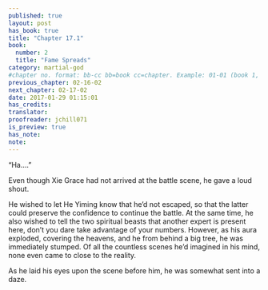 ```yaml
---
published: true
layout: post
has_book: true
title: "Chapter 17.1"
book:
  number: 2
  title: "Fame Spreads"
category: martial-god
#chapter no. format: bb-cc bb=book cc=chapter. Example: 01-01 (book 1, chapter 1)
previous_chapter: 02-16-02
next_chapter: 02-17-02
date: 2017-01-29 01:15:01 
has_credits:
translator:
proofreader: jchill071
is_preview: true
has_note: 
note: 
---
```

“Ha….”

Even though Xie Grace had not arrived at the battle scene, he gave a loud shout.

He wished to let He Yiming know that he’d not escaped, so that the latter could preserve the confidence to continue the battle. At the same time, he also wished to tell the two spiritual beasts that another expert is present here, don’t you dare take advantage of your numbers.
However, as his aura exploded, covering the heavens, and he from behind a big tree, he was immediately stumped. Of all the countless scenes he’d imagined in his mind, none even came to close to the reality.

As he laid his eyes upon the scene before him, he was somewhat sent into a daze.
